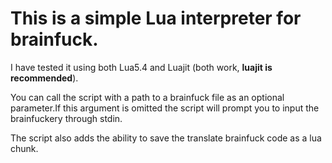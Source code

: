 # This is a simple Lua interpreter for brainfuck.

I have tested it using both Lua5.4 and Luajit (both work, **luajit is recommended**).

You can call the script with a path to a brainfuck file as an optional parameter.If this argument is omitted the script will prompt you to input the brainfuckery through stdin.

The script also adds the ability to save the translate brainfuck code as a lua chunk.
